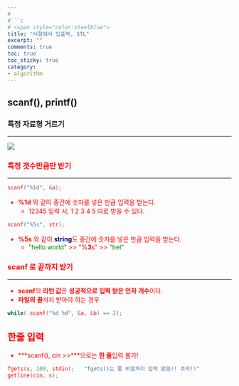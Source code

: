 ```yaml
---
#    
#```c
# <span style="color:steelblue">
title: "시험에서 입출력, STL"
excerpt: ""
comments: true
toc: true
toc_sticky: true
category:
- algorithm
---
```

## scanf(), printf()

### 특정 자료형 거르기
---
<span style="color:red">
<img src="img1.jpg">

### 특정 갯수만큼만 받기
---

```c
scanf("%1d", &a);
```
- **%**<span style="color:red">**1**</span>**d** 와 같이 중간에 숫자를 넣은 만큼 입력을 받는다.
	- 12345 입력 시, 1 2 3 4 5 따로 받을 수 있다.


```c
scanf("%5s", str);
```
- **%**<span style="color:red">**5**</span>**s** 와 같이 <span style="color:navy">**string**</span>도 중간에 숫자를 넣은 만큼 입력을 받는다.
	- <span style="color:green">"hello world"</span> >> "%<span style="color:red">**3**</span>s" >> <span style="color:green">"hel"</span>


### scanf 로 끝까지 받기
---
- **scanf**의 **리턴 값**은 **성공적으로** <span style="color:red">**입력 받은 인자 개수**</span>이다.
- **파일의** <span style="color:red">**끝**</span>까지 받아야 하는 경우 
```c
while( scanf("%d %d", &a, &b) == 2);
```


## 한줄 입력

- ***scanf(), cin >>***으로는 <span style="color:red">**한 줄**</span>입력 불가!

```c
fgets(s, 100, stdin);	"fgets()는 줄 바꿈까지 입력 받음!! 주의!!"
getline(cin, s);
```



